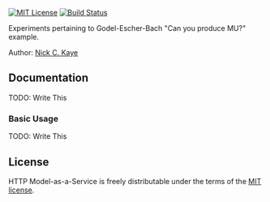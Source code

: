 [![MIT License][license-image]][license-url] [![Build Status][travis-image]][travis-url]

Experiments pertaining to Godel-Escher-Bach "Can you produce MU?" example.

Author: [Nick C. Kaye](http://www.nickkaye.com)

## Documentation

TODO: Write This

### Basic Usage

TODO: Write This
   
## License

HTTP Model-as-a-Service is freely distributable under the terms of the [MIT license](LICENSE).

[license-image]: http://img.shields.io/badge/license-MIT-blue.svg?style=flat
[license-url]: LICENSE

[travis-url]: http://travis-ci.org/nickckaye/geb-mu
[travis-image]: http://img.shields.io/travis/nickckaye/geb-mu/master.svg?style=flat
